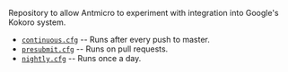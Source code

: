 Repository to allow Antmicro to experiment with integration into Google's
Kokoro system.

 * [`continuous.cfg`](continuous.cfg) -- Runs after every push to master.
 * [`presubmit.cfg`](presubmit.cfg) -- Runs on pull requests.
 * [`nightly.cfg`](nightly.cfg) -- Runs once a day.
